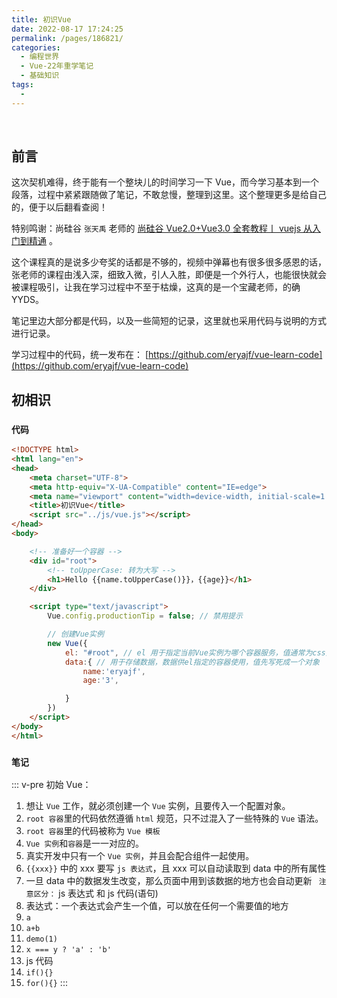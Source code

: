 ```yaml
---
title: 初识Vue
date: 2022-08-17 17:24:25
permalink: /pages/186821/
categories:
  - 编程世界
  - Vue-22年重学笔记
  - 基础知识
tags:
  -
---
```


<br><ArticleTopAd></ArticleTopAd>


## 前言

这次契机难得，终于能有一个整块儿的时间学习一下 Vue，而今学习基本到一个段落，过程中紧紧跟随做了笔记，不敢怠慢，整理到这里。这个整理更多是给自己的，便于以后翻看查阅！

特别鸣谢：尚硅谷 ` 张天禹 ` 老师的 [尚硅谷 Vue2.0+Vue3.0 全套教程丨 vuejs 从入门到精通](https://www.bilibili.com/video/BV1Zy4y1K7SH) 。

这个课程真的是说多少夸奖的话都是不够的，视频中弹幕也有很多很多感恩的话，张老师的课程由浅入深，细致入微，引人入胜，即便是一个外行人，也能很快就会被课程吸引，让我在学习过程中不至于枯燥，这真的是一个宝藏老师，的确 YYDS。

笔记里边大部分都是代码，以及一些简短的记录，这里就也采用代码与说明的方式进行记录。

学习过程中的代码，统一发布在： [https://github.com/eryajf/vue-learn-code](https://github.com/eryajf/vue-learn-code)

## 初相识

### ` 代码 `

```html
<!DOCTYPE html>
<html lang="en">
<head>
    <meta charset="UTF-8">
    <meta http-equiv="X-UA-Compatible" content="IE=edge">
    <meta name="viewport" content="width=device-width, initial-scale=1.0">
    <title>初识Vue</title>
    <script src="../js/vue.js"></script>
</head>
<body>

    <!-- 准备好一个容器 -->
    <div id="root">
        <!-- toUpperCase: 转为大写 -->
        <h1>Hello {{name.toUpperCase()}}，{{age}}</h1>
    </div>

    <script type="text/javascript">
        Vue.config.productionTip = false; // 禁用提示

        // 创建Vue实例
        new Vue({
            el: "#root", // el 用于指定当前Vue实例为哪个容器服务，值通常为css选择器字符串
            data:{ // 用于存储数据，数据供el指定的容器使用，值先写死成一个对象
                name:'eryajf',
                age:'3',

            }
        })
    </script>
</body>
</html>
```

### ` 笔记 `


::: v-pre
初始 Vue：

1.  想让 `Vue` 工作，就必须创建一个 `Vue` 实例，且要传入一个配置对象。
2.  `root 容器`里的代码依然遵循 `html` 规范，只不过混入了一些特殊的 `Vue` 语法。
3.  `root 容器`里的代码被称为 `Vue 模板`
4.  `Vue 实例`和`容器`是一一对应的。
5.  真实开发中只有一个 `Vue 实例`，并且会配合组件一起使用。
6.  `{{xxx}}` 中的 xxx 要写 `js 表达式`，且 xxx 可以自动读取到 data 中的所有属性
7.  一旦 data 中的数据发生改变，那么页面中用到该数据的地方也会自动更新
 ` 注意区分：` js 表达式 和 js 代码(语句)
1.  表达式：一个表达式会产生一个值，可以放在任何一个需要值的地方
   1.  `a`
   2.  `a+b`
   3.  `demo(1)`
   4.  `x === y ? 'a' : 'b'`
2.  js 代码
   1.  `if(){}`
   2.  `for(){}`
   :::

<br><ArticleTopAd></ArticleTopAd>
